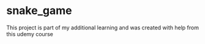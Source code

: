# snake_game

This project is part of my additional learning and was created with help from this udemy course
